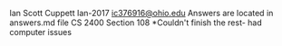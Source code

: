 Ian Scott Cuppett
Ian-2017
ic376916@ohio.edu
Answers are located in answers.md file 
CS 2400 Section 108
*Couldn't finish the rest- had computer issues 
 
